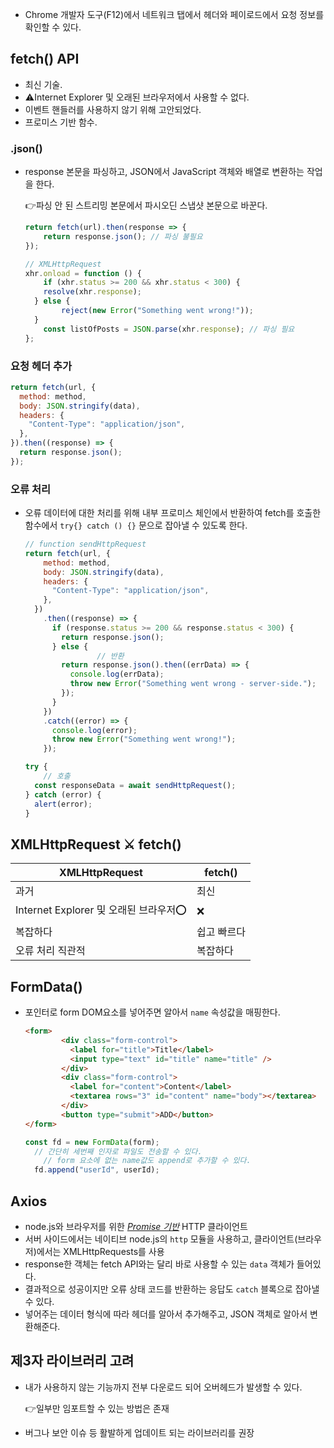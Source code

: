 - Chrome 개발자 도구(F12)에서 네트워크 탭에서 헤더와 페이로드에서 요청 정보를 확인할 수 있다.

## fetch() API

- 최신 기술.
- ⚠Internet Explorer 및 오래된 브라우저에서 사용할 수 없다.
- 이벤트 핸들러를 사용하지 않기 위해 고안되었다.
- 프로미스 기반 함수.

### .json()

- response 본문을 파싱하고, JSON에서 JavaScript 객체와 배열로 변환하는 작업을 한다.
    
    👉파싱 안 된 스트리밍 본문에서 파시오딘 스냅샷 본문으로 바꾼다.
    
    ```jsx
    return fetch(url).then(response => {
        return response.json(); // 파싱 불필요
    });
    
    // XMLHttpRequest
    xhr.onload = function () {
    	if (xhr.status >= 200 && xhr.status < 300) {
        resolve(xhr.response);
      } else {
    		reject(new Error("Something went wrong!"));
      }
    	const listOfPosts = JSON.parse(xhr.response); // 파싱 필요
    };
    ```
    

### 요청 헤더 추가

```jsx
return fetch(url, {
  method: method,
  body: JSON.stringify(data),
  headers: {
    "Content-Type": "application/json",
  },
}).then((response) => {
  return response.json();
});
```

### 오류 처리

- 오류 데이터에 대한 처리를 위해 내부 프로미스 체인에서 반환하여 fetch를 호출한 함수에서 `try{} catch () {}` 문으로 잡아낼 수 있도록 한다.
    
    ```jsx
    // function sendHttpRequest
    return fetch(url, {
        method: method,
        body: JSON.stringify(data),
        headers: {
          "Content-Type": "application/json",
        },
      })
        .then((response) => {
          if (response.status >= 200 && response.status < 300) {
            return response.json();
          } else {
    				// 반환
            return response.json().then((errData) => {
              console.log(errData);
              throw new Error("Something went wrong - server-side.");
            });
          }
        })
        .catch((error) => {
          console.log(error);
          throw new Error("Something went wrong!");
        });
    
    try {
    	// 호출
      const responseData = await sendHttpRequest();
    } catch (error) {
      alert(error);
    }
    ```
    

## XMLHttpRequest ⚔ fetch()

| XMLHttpRequest | fetch() |
| --- | --- |
| 과거 | 최신 |
| Internet Explorer 및 오래된 브라우저⭕ | ❌ |
| 복잡하다 | 쉽고 빠르다 |
| 오류 처리 직관적 | 복잡하다 |

## FormData()

- 포인터로 form DOM요소를 넣어주면 알아서 `name` 속성값을 매핑한다.
    
    ```html
    <form>
            <div class="form-control">
              <label for="title">Title</label>
              <input type="text" id="title" name="title" />
            </div>
            <div class="form-control">
              <label for="content">Content</label>
              <textarea rows="3" id="content" name="body"></textarea>
            </div>
            <button type="submit">ADD</button>
    </form>
    ```
    
    ```jsx
    const fd = new FormData(form);
      // 간단히 세번째 인자로 파일도 전송할 수 있다.
    	// form 요소에 없는 name값도 append로 추가할 수 있다.
      fd.append("userId", userId);
    ```
## Axios

- node.js와 브라우저를 위한 *[Promise 기반](https://javascript.info/promise-basics)* HTTP 클라이언트
- 서버 사이드에서는 네이티브 node.js의 `http` 모듈을 사용하고, 클라이언트(브라우저)에서는 XMLHttpRequests를 사용
- response한 객체는 fetch API와는 달리 바로 사용할 수 있는 `data` 객체가 들어있다.
- 결과적으로 성공이지만 오류 상태 코드를 반환하는 응답도 `catch` 블록으로 잡아낼 수 있다.
- 넣어주는 데이터 형식에 따라 헤더를 알아서 추가해주고, JSON 객체로 알아서 변환해준다.

## 제3자 라이브러리 고려

- 내가 사용하지 않는 기능까지 전부 다운로드 되어 오버헤드가 발생할 수 있다.
    
    👉일부만 임포트할 수 있는 방법은 존재
    
- 버그나 보안 이슈 등 활발하게 업데이트 되는 라이브러리를 권장